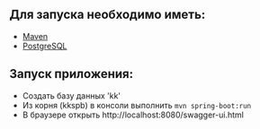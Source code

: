 ## Для запуска необходимо иметь:
- [Maven](http://maven.apache.org/)
- [PostgreSQL](https://www.postgresql.org/)

## Запуск приложения:
- Создать базу данных 'kk'
- Из корня (kkspb) в консоли выполнить `mvn spring-boot:run`
- В браузере открыть http://localhost:8080/swagger-ui.html
